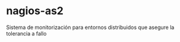 # nagios-as2
Sistema de monitorización para entornos distribuidos que asegure la tolerancia a fallo

